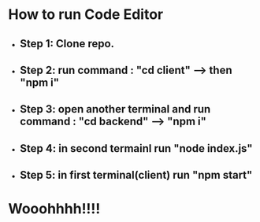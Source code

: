 # How to run Code Editor
- ## Step 1: Clone repo.
- ## Step 2: run command : "cd client" --> then "npm i"
- ## Step 3: open another terminal and run command : "cd backend" --> "npm i"
- ## Step 4: in second termainl run "node index.js"
- ## Step 5: in first terminal(client) run "npm start"


# Wooohhhh!!!!
